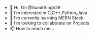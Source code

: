 - 👋 Hi, I’m @SumitSingh29
- 👀 I’m interested in C,C++,Python,Java
- 🌱 I’m currently learning MERN Stack
- 💞️ I’m looking to collaborate on Projects
- 📫 How to reach me ...

<!---
SumitSingh29/SumitSingh29 is a ✨ special ✨ repository because its `README.md` (this file) appears on your GitHub profile.
You can click the Preview link to take a look at your changes.
--->
